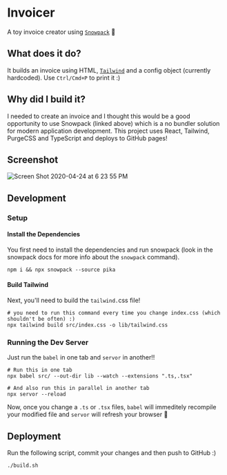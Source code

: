 # Invoicer
A toy invoice creator using [`Snowpack`](https://www.snowpack.dev/#snowpack) 🧾

## What does it do?
It builds an invoice using HTML, [`Tailwind`](https://tailwindcss.com/) and a config object (currently hardcoded). Use `Ctrl/Cmd+P` to print it :)

## Why did I build it?
I needed to create an invoice and I thought this would be a good opportunity to use Snowpack (linked above) which is a no bundler solution for modern application development. This project uses React, Tailwind, PurgeCSS and TypeScript and deploys to GitHub pages!

## Screenshot
![Screen Shot 2020-04-24 at 6 23 55 PM](https://user-images.githubusercontent.com/18077531/80258098-cc3cc480-8658-11ea-8291-16b747ea565b.png)

## Development
### Setup
#### Install the Dependencies
You first need to install the dependencies and run snowpack (look in the snowpack docs for more info about the `snowpack` command).
```
npm i && npx snowpack --source pika
```

#### Build Tailwind
Next, you'll need to build the `tailwind.`css file!
```
# you need to run this command every time you change index.css (which shouldn't be often) :)
npx tailwind build src/index.css -o lib/tailwind.css
```

### Running the Dev Server
Just run the `babel` in one tab and `servor` in another!!

```
# Run this in one tab
npx babel src/ --out-dir lib --watch --extensions ".ts,.tsx"

# And also run this in parallel in another tab
npx servor --reload
```

Now, once you change a `.ts` or `.tsx` files, `babel` will immeditely recompile your modified file and `servor` will refresh your browser 🎉

## Deployment
Run the following script, commit your changes and then push to GitHub :)
```
./build.sh
```
